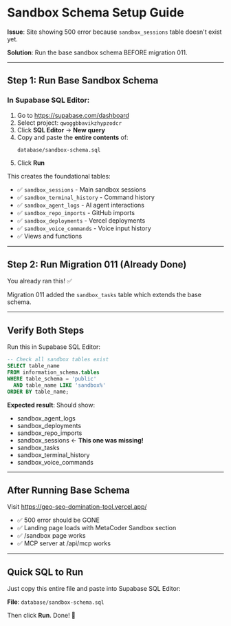 # Sandbox Schema Setup Guide

**Issue**: Site showing 500 error because `sandbox_sessions` table doesn't exist yet.

**Solution**: Run the base sandbox schema BEFORE migration 011.

---

## Step 1: Run Base Sandbox Schema

### In Supabase SQL Editor:

1. Go to https://supabase.com/dashboard
2. Select project: `qwoggbbavikzhypzodcr`
3. Click **SQL Editor** → **New query**
4. Copy and paste the **entire contents** of:
   ```
   database/sandbox-schema.sql
   ```
5. Click **Run**

This creates the foundational tables:
- ✅ `sandbox_sessions` - Main sandbox sessions
- ✅ `sandbox_terminal_history` - Command history
- ✅ `sandbox_agent_logs` - AI agent interactions
- ✅ `sandbox_repo_imports` - GitHub imports
- ✅ `sandbox_deployments` - Vercel deployments
- ✅ `sandbox_voice_commands` - Voice input history
- ✅ Views and functions

---

## Step 2: Run Migration 011 (Already Done)

You already ran this! ✅

Migration 011 added the `sandbox_tasks` table which extends the base schema.

---

## Verify Both Steps

Run this in Supabase SQL Editor:

```sql
-- Check all sandbox tables exist
SELECT table_name
FROM information_schema.tables
WHERE table_schema = 'public'
  AND table_name LIKE 'sandbox%'
ORDER BY table_name;
```

**Expected result**: Should show:
- sandbox_agent_logs
- sandbox_deployments
- sandbox_repo_imports
- sandbox_sessions ← **This one was missing!**
- sandbox_tasks
- sandbox_terminal_history
- sandbox_voice_commands

---

## After Running Base Schema

Visit https://geo-seo-domination-tool.vercel.app/

- ✅ 500 error should be GONE
- ✅ Landing page loads with MetaCoder Sandbox section
- ✅ /sandbox page works
- ✅ MCP server at /api/mcp works

---

## Quick SQL to Run

Just copy this entire file and paste into Supabase SQL Editor:

**File**: `database/sandbox-schema.sql`

Then click **Run**. Done! 🚀
